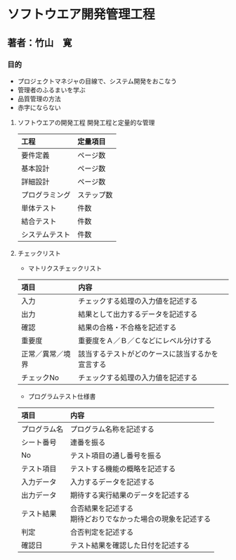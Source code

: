 # ソフトウエア開発管理工程
## 著者：竹山　寛
### 目的
- プロジェクトマネジャの目線で、システム開発をおこなう
- 管理者のふるまいを学ぶ
- 品質管理の方法
- 赤字にならない

1. ソフトウエアの開発工程
    開発工程と定量的な管理
    
    |工程|定量項目|
    |:--|:--|
    |要件定義|ページ数|
    |基本設計|ページ数|
    |詳細設計|ページ数|
    |プログラミング|ステップ数|
    |単体テスト|件数|
    |結合テスト|件数|
    |システムテスト|件数|

1. チェックリスト
    - マトリクスチェックリスト
    
    |項目|内容|
    |:--|:--|
    |入力|チェックする処理の入力値を記述する|
    |出力|結果として出力するデータを記述する|
    |確認|結果の合格・不合格を記述する|
    |重要度|重要度をＡ／Ｂ／Ｃなどにレベル分けする|
    |正常／異常／境界|該当するテストがどのケースに該当するかを宣言する|
    |チェックNo|チェックする処理の入力値を記述する|
    
    - プログラムテスト仕様書

    |項目|内容|
    |:--|:--|
    |プログラム名|プログラム名称を記述する|
    |シート番号|連番を振る|
    |No|テスト項目の通し番号を振る|
    |テスト項目|テストする機能の概略を記述する|
    |入力データ|入力するデータを記述する|
    |出力データ|期待する実行結果のデータを記述する|
    |テスト結果|合否結果を記述する<br>期待どおりでなかった場合の現象を記述する|
    |判定|合否判定を記述する|
    |確認日|テスト結果を確認した日付を記述する|



